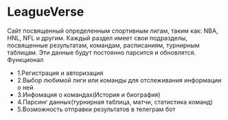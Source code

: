 # LeagueVerse
Сайт посвященный определенным спортивным лигам, таким как: NBA, HNL, NFL и другим. 
Каждый раздел имеет свои подразделы, посвященные результатам, командам, расписаниям, турнирным таблицам. Эти данные будут постоянно парсится и обновлятся.
Функционал
+ 1.Регистрация и авторизация
+ 2.Выбор любимой лиги или команды для отслеживания информации о ней
+ 3.Инфомация о командах(История и биография)
+ 4.Парсинг данных(турнирная таблица, матчи, статистика команд)
+ 5.Возможность отправки результатов в телеграм бот
